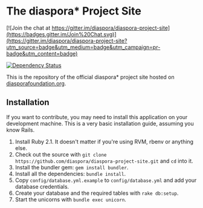# The diaspora\* Project Site

[![Join the chat at https://gitter.im/diaspora/diaspora-project-site](https://badges.gitter.im/Join%20Chat.svg)](https://gitter.im/diaspora/diaspora-project-site?utm_source=badge&utm_medium=badge&utm_campaign=pr-badge&utm_content=badge)

[![Dependency Status](https://gemnasium.com/diaspora/diaspora-project-site.png)](https://gemnasium.com/diaspora/diaspora-project-site)

This is the repository of the official diaspora\* project site hosted on [diasporafoundation.org](https://diasporafoundation.org/).

## Installation

If you want to contribute, you may need to install this application on your development machine. This is a very basic installation guide, assuming you know Rails.

1. Install Ruby 2.1. It doesn't matter if you're using RVM, rbenv or anything else.
2. Check out the source with `git clone https://github.com/diaspora/diaspora-project-site.git` and `cd` into it.
3. Install the bundler gem: `gem install bundler`.
4. Install all the dependencies: `bundle install`.
5. Copy `config/database.yml.example` to `config/database.yml` and add your database credentials.
6. Create your database and the required tables with `rake db:setup`.
7. Start the unicorns with `bundle exec unicorn`.
